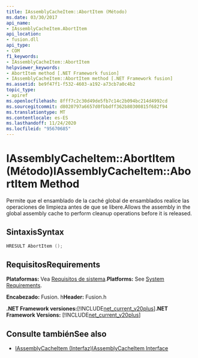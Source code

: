 ```yaml
---
title: IAssemblyCacheItem::AbortItem (Método)
ms.date: 03/30/2017
api_name:
- IAssemblyCacheItem.AbortItem
api_location:
- fusion.dll
api_type:
- COM
f1_keywords:
- IAssemblyCacheItem::AbortItem
helpviewer_keywords:
- AbortItem method [.NET Framework fusion]
- IAssemblyCacheItem::AbortItem method [.NET Framework fusion]
ms.assetid: be9f47f1-f532-4603-a192-a73cb7a0c4b2
topic_type:
- apiref
ms.openlocfilehash: 8fff7c2c30d49de5fb7c14c2b094bc214d4992cd
ms.sourcegitcommit: d8020797a6657d0fbbdff362b80300815f682f94
ms.translationtype: MT
ms.contentlocale: es-ES
ms.lasthandoff: 11/24/2020
ms.locfileid: "95670685"
---
```

# <a name="iassemblycacheitemabortitem-method"></a><span data-ttu-id="bcc0f-102">IAssemblyCacheItem::AbortItem (Método)</span><span class="sxs-lookup"><span data-stu-id="bcc0f-102">IAssemblyCacheItem::AbortItem Method</span></span>

<span data-ttu-id="bcc0f-103">Permite que el ensamblado de la caché global de ensamblados realice las operaciones de limpieza antes de que se libere.</span><span class="sxs-lookup"><span data-stu-id="bcc0f-103">Allows the assembly in the global assembly cache to perform cleanup operations before it is released.</span></span>  
  
## <a name="syntax"></a><span data-ttu-id="bcc0f-104">Sintaxis</span><span class="sxs-lookup"><span data-stu-id="bcc0f-104">Syntax</span></span>  
  
```cpp  
HRESULT AbortItem ();  
```  
  
## <a name="requirements"></a><span data-ttu-id="bcc0f-105">Requisitos</span><span class="sxs-lookup"><span data-stu-id="bcc0f-105">Requirements</span></span>  

 <span data-ttu-id="bcc0f-106">**Plataformas:** Vea [Requisitos de sistema](../../get-started/system-requirements.md).</span><span class="sxs-lookup"><span data-stu-id="bcc0f-106">**Platforms:** See [System Requirements](../../get-started/system-requirements.md).</span></span>  
  
 <span data-ttu-id="bcc0f-107">**Encabezado:** Fusion. h</span><span class="sxs-lookup"><span data-stu-id="bcc0f-107">**Header:** Fusion.h</span></span>  
  
 <span data-ttu-id="bcc0f-108">**.NET Framework versiones:**[!INCLUDE[net_current_v20plus](../../../../includes/net-current-v20plus-md.md)]</span><span class="sxs-lookup"><span data-stu-id="bcc0f-108">**.NET Framework Versions:** [!INCLUDE[net_current_v20plus](../../../../includes/net-current-v20plus-md.md)]</span></span>  
  
## <a name="see-also"></a><span data-ttu-id="bcc0f-109">Consulte también</span><span class="sxs-lookup"><span data-stu-id="bcc0f-109">See also</span></span>

- [<span data-ttu-id="bcc0f-110">IAssemblyCacheItem (Interfaz)</span><span class="sxs-lookup"><span data-stu-id="bcc0f-110">IAssemblyCacheItem Interface</span></span>](iassemblycacheitem-interface.md)
